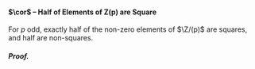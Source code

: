 #### $\cor$ – Half of Elements of Z(p) are Square
For $p$ odd, exactly half of the non-zero elements of $\Z/(p)$ are squares, and half are non-squares.

##### *Proof.*